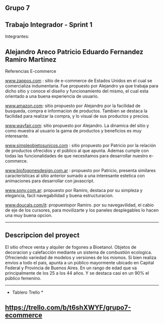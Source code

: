 Grupo 7 
----------------------------------
Trabajo Integrador - Sprint 1
----------------------------------
Integrantes: 

Alejandro Areco
Patricio Eduardo Fernandez
Ramiro Martinez  
----------------------------------

Referencias E-commerce

www.zappos.com : sitio de e-commerce de Estados Unidos en el cual se comercializa indumentaria. Fue propuesto por Alejandro ya que trabaja para dicho sitio y conoce el diseño y funcionamiento del mismo, el cual esta orientado a una buena experiencia de usuario.

www.amazon.com: sitio propuesto por Alejandro por la facilidad de busqueda, compra e informacion de productos. Tambien se destaca la facilidad para realizar la compra, y lo visual de sus productos y precios. 

www.wayfair.com: sitio propuesto por Alejandro. La dinamica del sitio y como muestra al usuario la gama de productos y beneficios es muy interesante.

www.simpleobjetosunicos.com : sitio propuesto por Patricio por la relación de productos ofrecidos y el público al que apunta. Ademas cumple con todas las funcionalidades de que necesitamos para desarrollar nuestro e-commerce.

www.biofogonesdesign.com.ar : propuesto por Patricio, presenta similares caracteristicas al sitio anterior sumado a una interesante estetica con animaciones para desarrollar con javascript.

www.sony.com.ar: propuesto por Ramiro, destaca por su simpleza y elegancia, facil navegabilidad y buena estructuracion.

www.doucals.com/it: propuestopor Ramiro. por su navegavilidad, el cabio de eje de los cursores, para movilizarte y los paneles desplegables lo hacen una muy buena opcion.

------------------------
Descripcion del proyect
------------------------

El sitio ofrece venta y alquiler de fogones a Bioetanol. Objetos de decoracion y calefacción mediante un sistema de 
combustión ecologica. Ofreciendo variedad de modelos y versiones de los mismos. 
Si bien realiza envíos a todo el pais, apunta a un público mayormente ubicado en Capital Federal y Provincia de Buenos Aires. En un rango de edad que va principalmente de los 25 a los 44 años. Y se destaca casi en un 90% el público femenino. 

-----------------------
* Tablero Trello *

https://trello.com/b/t6shXWYF/grupo7-ecommerce
-----------------------
